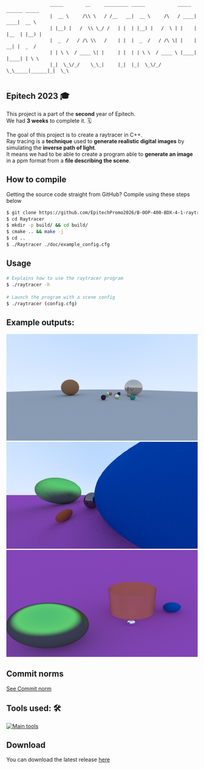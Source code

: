 

```
                               
                _____        __     _________ _____            _____ ______ _____  
                |  __ \     /\\ \   / /__   __|  __ \     /\   / ____|  ____|  __ \ 
                | |__) |   /  \\ \_/ /   | |  | |__) |   /  \ | |    | |__  | |__) |
                |  _  /   / /\ \\   /    | |  |  _  /   / /\ \| |    |  __| |  _  / 
                | | \ \  / ____ \| |     | |  | | \ \  / ____ \ |____| |____| | \ \ 
                |_|  \_\/_/    \_\_|     |_|  |_|  \_\/_/    \_\_____|______|_|  \_\
                                                
```

## Epitech 2023 🎓

This project is a part of the **second** year of Epitech. <br>
We had **3 weeks** to complete it. :spiral_calendar: <br>

The goal of this project is to create a raytracer in C++. <br>
Ray tracing is a **technique** used to **generate realistic digital images** by simulating the **inverse path of light**. <br>
It means we had to be able to create a program able to **generate an image** in a ppm format from a **file describing the scene**. <br>

## How to compile

Getting the source code straight from GitHub? Compile using these steps below

```bash
$ git clone https://github.com/EpitechPromo2026/B-OOP-400-BDX-4-1-raytracer-melissa.laget.git Raytracer
$ cd Raytracer
$ mkdir -p build/ && cd build/
$ cmake .. && make -j
$ cd ..
$ ./Raytracer ./doc/example_config.cfg
```

## Usage
```bash
# Explains how to use the raytracer program
$ ./raytracer -h

# Launch the program with a scene config
$ ./raytracer (config.cfg)
```

## Example outputs:

<img src="./assets/output.png" border-radius="10px"/> 
<img src="./assets/output2.png" border-radius="10px"/> 
<img src="./assets/output3.png" border-radius="10px"/> 

## Commit norms
[See Commit norm](doc/COMMIT.md)

## Tools used: 🛠️

[![Main tools](https://skillicons.dev/icons?i=cpp,cmake,idea,vscode,github,md&perline=9)](https://github.com/tandpfun/skill-icons)

## Download

You can download the latest release [here](https://github.com/EpitechPromo2026/B-OOP-400-BDX-4-1-raytracer-melissa.laget/releases/latest)
